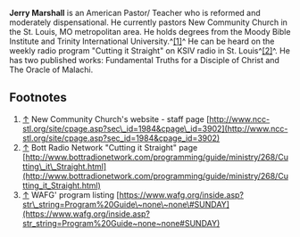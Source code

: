 **Jerry Marshall** is an American Pastor/ Teacher who is reformed
and moderately dispensational. He currently pastors New Community
Church in the St. Louis, MO metropolitan area. He holds degrees
from the Moody Bible Institute and Trinity International
University.^[[1]](#note-0)^ He can be heard on the weekly radio
program "Cutting it Straight" on KSIV radio in St.
Louis^[[2]](#note-1)^. He has two published works: Fundamental Truths for a Disciple of Christ and The Oracle of Malachi.



## Footnotes

1.  [↑](#ref-0) New Community Church's website - staff page
    [http://www.ncc-stl.org/site/cpage.asp?sec\_id=1984&cpage\_id=3902](http://www.ncc-stl.org/site/cpage.asp?sec_id=1984&cpage_id=3902)
2.  [↑](#ref-1) Bott Radio Network "Cutting it Straight" page
    [http://www.bottradionetwork.com/programming/guide/ministry/268/Cutting\_it\_Straight.html](http://www.bottradionetwork.com/programming/guide/ministry/268/Cutting_it_Straight.html)
3.  [↑](#ref-2) WAFG' program listing
    [https://www.wafg.org/inside.asp?str\_string=Program%20Guide\~none\~none\#SUNDAY](https://www.wafg.org/inside.asp?str_string=Program%20Guide~none~none#SUNDAY)



